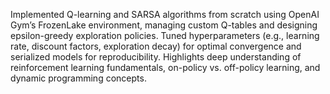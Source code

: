 Implemented Q-learning and SARSA algorithms from scratch using OpenAI Gym’s FrozenLake environment, managing custom Q-tables and designing epsilon-greedy exploration policies. Tuned hyperparameters (e.g., learning rate, discount factors, exploration decay) for optimal convergence and serialized models for reproducibility. Highlights deep understanding of reinforcement learning fundamentals, on-policy vs. off-policy learning, and dynamic programming concepts.
